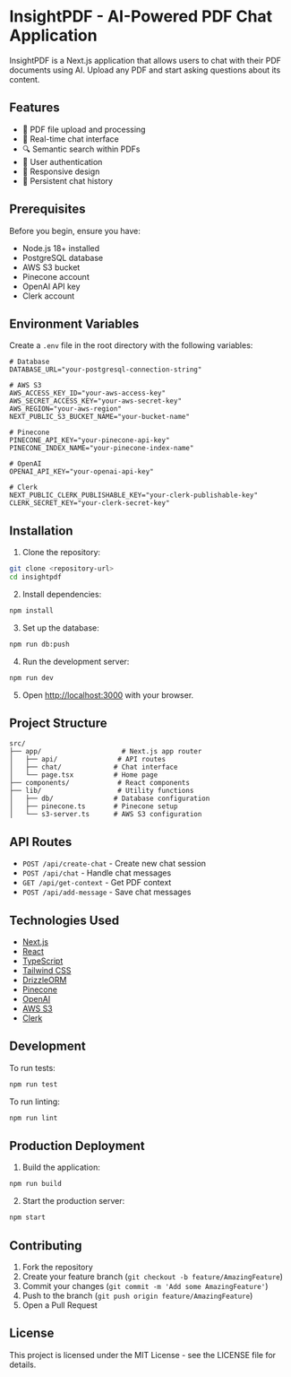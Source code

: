 # InsightPDF - AI-Powered PDF Chat Application

InsightPDF is a Next.js application that allows users to chat with their PDF documents using AI. Upload any PDF and start asking questions about its content.

## Features

- 📄 PDF file upload and processing
- 💬 Real-time chat interface
- 🔍 Semantic search within PDFs
- 👤 User authentication
- 📱 Responsive design
- 💾 Persistent chat history

## Prerequisites

Before you begin, ensure you have:

- Node.js 18+ installed
- PostgreSQL database
- AWS S3 bucket
- Pinecone account
- OpenAI API key
- Clerk account

## Environment Variables

Create a `.env` file in the root directory with the following variables:

```env
# Database
DATABASE_URL="your-postgresql-connection-string"

# AWS S3
AWS_ACCESS_KEY_ID="your-aws-access-key"
AWS_SECRET_ACCESS_KEY="your-aws-secret-key"
AWS_REGION="your-aws-region"
NEXT_PUBLIC_S3_BUCKET_NAME="your-bucket-name"

# Pinecone
PINECONE_API_KEY="your-pinecone-api-key"
PINECONE_INDEX_NAME="your-pinecone-index-name"

# OpenAI
OPENAI_API_KEY="your-openai-api-key"

# Clerk
NEXT_PUBLIC_CLERK_PUBLISHABLE_KEY="your-clerk-publishable-key"
CLERK_SECRET_KEY="your-clerk-secret-key"
```

## Installation

1. Clone the repository:

```bash
git clone <repository-url>
cd insightpdf
```

2. Install dependencies:

```bash
npm install
```

3. Set up the database:

```bash
npm run db:push
```

4. Run the development server:

```bash
npm run dev
```

5. Open [http://localhost:3000](http://localhost:3000) with your browser.

## Project Structure

```
src/
├── app/                    # Next.js app router
│   ├── api/               # API routes
│   ├── chat/             # Chat interface
│   └── page.tsx          # Home page
├── components/            # React components
├── lib/                   # Utility functions
│   ├── db/               # Database configuration
│   ├── pinecone.ts       # Pinecone setup
│   └── s3-server.ts      # AWS S3 configuration
```

## API Routes

- `POST /api/create-chat` - Create new chat session
- `POST /api/chat` - Handle chat messages
- `GET /api/get-context` - Get PDF context
- `POST /api/add-message` - Save chat messages

## Technologies Used

- [Next.js](https://nextjs.org/)
- [React](https://reactjs.org/)
- [TypeScript](https://www.typescriptlang.org/)
- [Tailwind CSS](https://tailwindcss.com/)
- [DrizzleORM](https://orm.drizzle.team/)
- [Pinecone](https://www.pinecone.io/)
- [OpenAI](https://openai.com/)
- [AWS S3](https://aws.amazon.com/s3/)
- [Clerk](https://clerk.dev/)

## Development

To run tests:

```bash
npm run test
```

To run linting:

```bash
npm run lint
```

## Production Deployment

1. Build the application:

```bash
npm run build
```

2. Start the production server:

```bash
npm start
```

## Contributing

1. Fork the repository
2. Create your feature branch (`git checkout -b feature/AmazingFeature`)
3. Commit your changes (`git commit -m 'Add some AmazingFeature'`)
4. Push to the branch (`git push origin feature/AmazingFeature`)
5. Open a Pull Request

## License

This project is licensed under the MIT License - see the LICENSE file for details.
